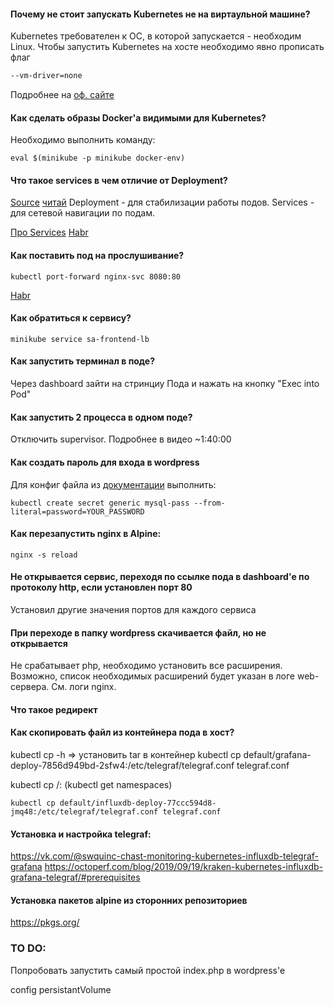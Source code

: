 #### Почему не стоит запускать Kubernetes не на виртаульной машине?

Kubernetes требователен к ОС, в которой запускается - необходим Linux. Чтобы запустить Kubernetes на хосте необходимо
явно прописать флаг

````bash
--vm-driver=none
````

Подробнее на [оф. сайте](https://kubernetes.io/ru/docs/setup/learning-environment/minikube/#%D1%83%D0%BA%D0%B0%D0%B7%D0%B0%D0%BD%D0%B8%D0%B5-%D0%B4%D1%80%D0%B0%D0%B9%D0%B2%D0%B5%D1%80%D0%B0-%D0%B2%D0%B8%D1%80%D1%82%D1%83%D0%B0%D0%BB%D1%8C%D0%BD%D0%BE%D0%B9-%D0%BC%D0%B0%D1%88%D0%B8%D0%BD%D1%8B)

#### Как сделать образы Docker'a видимыми для Kubernetes?

Необходимо выполнить команду:

````
eval $(minikube -p minikube docker-env)
````

#### Что такое services в чем отличие от Deployment?

[Source](https://kubernetes.io/docs/concepts/services-networking/service/#motivation)
[читай](https://matthewpalmer.net/kubernetes-app-developer/articles/service-kubernetes-example-tutorial.html#:~:text=What's%20the%20difference%20between%20a,to%20a%20set%20of%20pods.&text=Then%20our%20service%20could%20route,them%20based%20on%20their%20labels.)
Deployment - для стабилизации работы подов. Services - для сетевой навигации по подам.

[Про Services](https://kubernetes.io/ru/docs/tutorials/kubernetes-basics/expose/expose-intro/)
[Habr](https://habr.com/ru/company/ruvds/blog/438984/)

#### Как поставить под на прослушивание?

````
kubectl port-forward nginx-svc 8080:80
````
[Habr](https://habr.com/ru/company/ruvds/blog/438984/)


#### Как обратиться к сервису?

````
minikube service sa-frontend-lb
````

#### Как запустить терминал в поде?

Через dashboard зайти на стринциу Пода и нажать на кнопку "Exec into Pod"

#### Как запустить 2 процесса в одном поде?

Отключить supervisor. Подробнее в видео ~1:40:00

#### Как создать пароль для входа в wordpress

Для конфиг файла из [документации](https://raw.githubusercontent.com/kubernetes/website/master/content/en/examples/application/wordpress/mysql-deployment.yaml)
выполнить:

````
kubectl create secret generic mysql-pass --from-literal=password=YOUR_PASSWORD
````

#### Как перезапустить nginx в Alpine:

````
nginx -s reload
````

#### Не открывается сервис, переходя по ссылке пода в dashboard'e по протоколу http, если установлен порт 80

Установил другие значения портов для каждого сервиса


#### При переходе в папку wordpress скачивается файл, но не открывается

Не срабатывает php, необходимо установить все расширения. Возможно, список необходимых расширений будет указан в логе 
web-сервера. См. логи nginx.

#### Что такое редирект

#### Как скопировать файл из контейнера пода в хост?

kubectl cp -h           =>      установить tar в контейнер
kubectl cp default/grafana-deploy-7856d949bd-2sfw4:/etc/telegraf/telegraf.conf telegraf.conf

kubectl cp  <namespace>/<pod>:<src path> <dst path>
(kubectl get namespaces)
````
kubectl cp default/influxdb-deploy-77ccc594d8-jmq48:/etc/telegraf/telegraf.conf telegraf.conf
````

#### Установка и настройка telegraf:
https://vk.com/@swquinc-chast-monitoring-kubernetes-influxdb-telegraf-grafana
https://octoperf.com/blog/2019/09/19/kraken-kubernetes-influxdb-grafana-telegraf/#prerequisites

#### Установка пакетов alpine из сторонних репозиториев
https://pkgs.org/




### TO DO:

Попробовать запустить самый простой index.php в wordpress'e

config
persistantVolume
